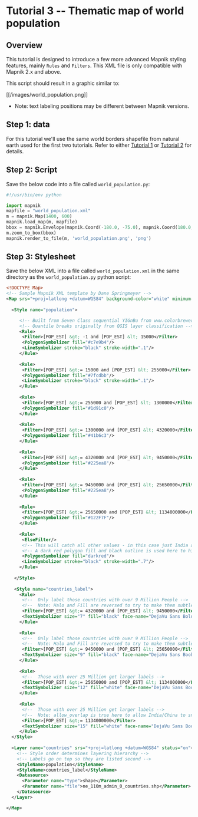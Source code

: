 # Tutorial 3 -- Thematic map of world population

## Overview

This tutorial is designed to introduce a few more advanced Mapnik styling features, mainly `Rules` and `Filters`. This XML file is only compatible with Mapnik 2.x and above.

This script should result in a graphic similar to:

[[/images/world_population.png]]

 * Note: text labeling positions may be different between Mapnik versions.

## Step 1: data

For this tutorial we'll use the same world borders shapefile from natural earth used for the first two tutorials. Refer to either [Tutorial 1](GettingStartedInPython) or [Tutorial 2](GettingStartedInXML) for details.

## Step 2: Script

Save the below code into a file called `world_population.py`:

```python
#!/usr/bin/env python

import mapnik
mapfile = "world_population.xml"
m = mapnik.Map(1400, 600)
mapnik.load_map(m, mapfile)
bbox = mapnik.Envelope(mapnik.Coord(-180.0, -75.0), mapnik.Coord(180.0, 90.0))
m.zoom_to_box(bbox) 
mapnik.render_to_file(m, 'world_population.png', 'png')
```

## Step 3: Stylesheet

Save the below XML into a file called `world_population.xml` in the same directory as the `world_population.py` python script:

```xml
<!DOCTYPE Map>
<!-- Sample Mapnik XML template by Dane Springmeyer -->
<Map srs="+proj=latlong +datum=WGS84" background-color="white" minimum-version="0.7.2">
  
  <Style name="population">

     <!-- Built from Seven Class sequential YIGnBu from www.colorbrewer.org -->
     <!-- Quantile breaks originally from QGIS layer classification -->
     <Rule>
      <Filter>[POP_EST] &gt; -1 and [POP_EST] &lt; 15000</Filter>
      <PolygonSymbolizer fill="#c7e9b4"/>
      <LineSymbolizer stroke="black" stroke-width=".1"/>
     </Rule>
     
     <Rule>
      <Filter>[POP_EST] &gt;= 15000 and [POP_EST] &lt; 255000</Filter>
      <PolygonSymbolizer fill="#7fcdbb"/>
      <LineSymbolizer stroke="black" stroke-width=".1"/>
     </Rule>
     
     <Rule>
      <Filter>[POP_EST] &gt;= 255000 and [POP_EST] &lt; 1300000</Filter>
      <PolygonSymbolizer fill="#1d91c0"/>
     </Rule>
     
     <Rule>
      <Filter>[POP_EST] &gt;= 1300000 and [POP_EST] &lt; 4320000</Filter>
      <PolygonSymbolizer fill="#41b6c3"/>
     </Rule>
          
     <Rule>
      <Filter>[POP_EST] &gt;= 4320000 and [POP_EST] &lt; 9450000</Filter>
      <PolygonSymbolizer fill="#225ea8"/>
     </Rule>
          
     <Rule>
      <Filter>[POP_EST] &gt;= 9450000 and [POP_EST] &lt; 25650000</Filter>
      <PolygonSymbolizer fill="#225ea8"/>
     </Rule>
          
     <Rule>
      <Filter>[POP_EST] &gt;= 25650000 and [POP_EST] &lt; 1134000000</Filter>
      <PolygonSymbolizer fill="#122F7F"/>
     </Rule>
          
     <Rule>
      <ElseFilter/> 
      <!-- This will catch all other values - in this case just India and China -->
      <!-- A dark red polygon fill and black outline is used here to highlight these two countries -->
      <PolygonSymbolizer fill="darkred"/>
      <LineSymbolizer stroke="black" stroke-width=".7"/>
     </Rule>
    
   </Style>
    
   <Style name="countries_label">
     <Rule>
      <!--  Only label those countries with over 9 Million People -->
      <!--  Note: Halo and Fill are reversed to try to make them subtle -->
      <Filter>[POP_EST] &gt;= 4320000 and [POP_EST] &lt; 9450000</Filter>
      <TextSymbolizer size="7" fill="black" face-name="DejaVu Sans Bold" halo-fill="#DFDBE3" halo-radius="1" wrap-width="20">[NAME]</TextSymbolizer>
     </Rule>
          
     <Rule>
      <!--  Only label those countries with over 9 Million People -->
      <!--  Note: Halo and Fill are reversed to try to make them subtle -->
      <Filter>[POP_EST] &gt;= 9450000 and [POP_EST] &lt; 25650000</Filter>
      <TextSymbolizer size="9" fill="black" face-name="DejaVu Sans Book" halo-fill="#DFDBE3" halo-radius="1" wrap-width="20">[NAME]</TextSymbolizer>
     </Rule>
     
     <Rule>
      <!--  Those with over 25 Million get larger labels -->
      <Filter>[POP_EST] &gt;= 25650000 and [POP_EST] &lt; 1134000000</Filter>
      <TextSymbolizer size="12" fill="white" face-name="DejaVu Sans Book" halo-fill="#2E2F39" halo-radius="1" wrap-width="20">[NAME]</TextSymbolizer>
     </Rule>
          
     <Rule>
      <!--  Those with over 25 Million get larger labels -->
      <!--  Note: allow_overlap is true here to allow India/China to sneak through -->
      <Filter>[POP_EST] &gt;= 1134000000</Filter>
      <TextSymbolizer size="15" fill="white" face-name="DejaVu Sans Book" halo-fill="black" halo-radius="1" wrap-width="20" allow-overlap="true" avoid-edges="true">[NAME]</TextSymbolizer>
     </Rule>
  </Style>
  
  <Layer name="countries" srs="+proj=latlong +datum=WGS84" status="on">
    <!-- Style order determines layering hierarchy -->
    <!-- Labels go on top so they are listed second -->
    <StyleName>population</StyleName>
    <StyleName>countries_label</StyleName>
    <Datasource>
      <Parameter name="type">shape</Parameter>
      <Parameter name="file">ne_110m_admin_0_countries.shp</Parameter>
    </Datasource>
  </Layer>

</Map>
```